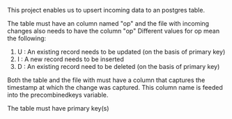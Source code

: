 This project enables us to upsert incoming data to an postgres table.

The table must have an column named "op" and the file with incoming changes also needs to have the column "op"
Different values for op mean the following:
  1. U : An existing record needs to be updated (on the basis of primary key)
  2. I : A new record needs to be inserted
  3. D : An existing record need to be deleted (on the basis of primary key)

Both the table and the file with must have a column that captures the timestamp at which the change was captured. This column name is feeded into the precombinedkeys variable.

The table must have primary key(s)
